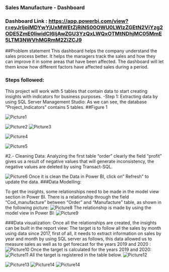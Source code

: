 
### Sales Manufacture - Dashboard
### Dashboard Link : https://app.powerbi.com/view?r=eyJrIjoiMDYwYjUxMWEtZjRiNS00OWU0LWIzZGEtN2ViYzg2ODE5ZmE0IiwidCI6IjAwZGU3YzQxLWQxOTMtNDhjMC05MmE5LTM3NWVhMGRmM2ZiZCJ9
##Problem statement
This dashboard helps the company understand the sales process better. It helps the managers track the sales and how they can improve it in some areas that have been affected. The dashboard will let them know how different factors have affected sales during a period.
### Steps followed:
This project will work with 5 tables that contain data to start creating insights with indicators for
business purposes.
-Step 1: Extracting data by using SQL Server Management Studio:
As we can see, the database “Project_Indicators” contains 5 tables. 
##Figure 1

![Picture1](https://github.com/Rubianes/project/assets/162187615/a93b3c9e-78ce-4964-bfb0-c0e050f95d6b)

![Picture2](https://github.com/Rubianes/project/assets/162187615/6b2686c3-b732-4a10-b3ac-bfdcb8082c49)
![Picture3](https://github.com/Rubianes/project/assets/162187615/8226ca33-11cd-45c1-8efd-99b1acf1d88c)

![Picture4](https://github.com/Rubianes/project/assets/162187615/23f2a2ab-5365-4e67-a37c-aec475af0ec3)

![Picture5](https://github.com/Rubianes/project/assets/162187615/724a87c9-f40b-44fc-b3d8-5bf5649df9f4)

#2.- Cleaning Data:
Analyzing the first table “order” clearly the field “profit” gives us a result of negative values that will generate inconsistency, the negative values are deleted by using Transact-SQL.

![Picture6](https://github.com/Rubianes/project/assets/162187615/5135a443-8bb2-4f84-803f-4f7267637c81)
Once it is clean the Data in Power BI, click on” Refresh” to update the data.
###Data Modelling:

To get the insights, some relationships need to be made in the model view section in Power BI.
There is a relationship through the field “Cod_manufacture” between “Order” and “Manufacture” table, as shown in the following picture:
![Picture8](https://github.com/Rubianes/project/assets/162187615/bae5d3da-bc97-4efa-8d69-fb74cb0a2454)
The relationship is made by using the model view in Power BI:
![Picture9](https://github.com/Rubianes/project/assets/162187615/41cda5a8-8a73-41b7-86f4-ed06e56f816e)

###Data visualization:
Once all the relationships are created, the insights can be built in the report view:
The target is to follow all the sales by month using data since 2017, first of all, it needs to extract information on sales by year and month by using SQL server as follows, this data allowed us to measure sales as well as to get forecast for the years 2019 and 2020 :
![Picture10](https://github.com/Rubianes/project/assets/162187615/d0f1d0cb-2910-4ce4-b235-9a2b4bff2e5e)
Once the target is calculated for the years 2019 and 2020:
![Picture11](https://github.com/Rubianes/project/assets/162187615/3ed24a74-e8fb-4ffe-a282-b4eff8ffbc9d)
All the target is registered in the table below.
![Picture12](https://github.com/Rubianes/project/assets/162187615/e3bce90d-e3d4-42d2-9af7-3a750f5982d8)

![Picture13](https://github.com/Rubianes/project/assets/162187615/04eb7c3c-ef69-41eb-bd8f-6e67cdded2a8)
![Picture14](https://github.com/Rubianes/project/assets/162187615/21db4838-4198-4b0c-bbb5-f58fa392da62)
![Picture14](https://github.com/Rubianes/project/assets/162187615/21db4838-4198-4b0c-bbb5-f58fa392da62)
